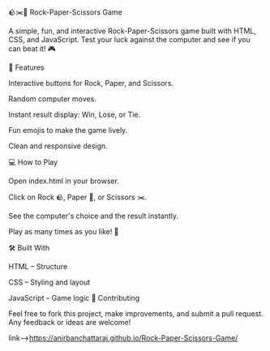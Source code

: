 🪨✂️📄 Rock-Paper-Scissors Game

A simple, fun, and interactive Rock-Paper-Scissors game built with HTML, CSS, and JavaScript. Test your luck against the computer and see if you can beat it! 🎮

🎯 Features

Interactive buttons for Rock, Paper, and Scissors.

Random computer moves.

Instant result display: Win, Lose, or Tie.

Fun emojis to make the game lively.

Clean and responsive design.

💻 How to Play

Open index.html in your browser.

Click on Rock 🪨, Paper 📄, or Scissors ✂️.

See the computer's choice and the result instantly.

Play as many times as you like! 🔁

🛠️ Built With

HTML – Structure

CSS – Styling and layout

JavaScript – Game logic
🤝 Contributing

Feel free to fork this project, make improvements, and submit a pull request. Any feedback or ideas are welcome!

link-->https://anirbanchattaraj.github.io/Rock-Paper-Scissors-Game/
